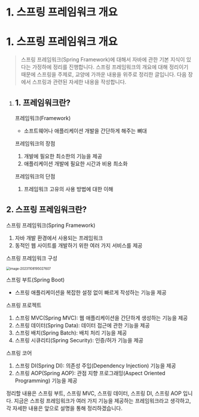 # 1. 스프링 프레임워크 개요



# 1. 스프링 프레임워크 개요



> 스프링 프레임워크(Spring Framework)에 대해서 자바에 관한 기본 지식이 있다는 가정하에 정리를 진행합니다. 스프링 프레임워크의 개요에 대해 정리이기 때문에 스프링을 주제로, 교양에 가까운 내용을 위주로 정리한 글입니다. 다음 장에서 스프링과 관련된 자세한 내용을 작성합니다.



1. ## 1. 프레임워크란?

   프레임워크(Framework)

   - 소프트웨어나 애플리케이션 개발을 간단하게 해주는 뼈대

   프레임워크의 장점

   1. 개발에 필요한 최소한의 기능을 제공 
   2. 애플리케이션 개발에 필요한 시간과 비용 최소화

   프레임워크의 단점

   1. 프레임워크 고유의 사용 방법에 대한 이해




## 2. 스프링 프레임워크란?

스프링 프레임워크(Spring Framework)

1. 자바 개발 환경에서 사용되는 프레임워크
2. 동적인 웹 사이트를 개발하기 위한 여러 가지 서비스를 제공

스프링 프레임워크 구성

<img src="https://velog.velcdn.com/images/limdae/post/cb62d0d8-3837-49c3-8f99-daf25289d92f/image.png" alt="image-20231108195027607" style="zoom:60%;" />



스프링 부트(Spring Boot)

- 스프링 애플리케이션을 복잡한 설정 없이 빠르게 작성하는 기능을 제공

스프링 프로젝트

1. 스프링 MVC(Spring MVC): 웹 애플리케이션을 간단하게 생성하는 기능을 제공
2. 스프링 데이터(Spring Data): 데이터 접근에 관한 기능을 제공
3. 스프링 배치(Spring Batch): 배치 처리 기능을 제공
4. 스프링 시큐리티(Spring Security): 인증/허가 기능을 제공

스프링 코어

1. 스프링 DI(Spring DI): 의존성 주입(Dependency Injection) 기능을 제공
2. 스프링 AOP(Spring AOP): 관점 지향 프로그래밍(Aspect Oriented Programming) 기능을 제공

정리할 내용은 스프링 부트, 스프링 MVC, 스프링 데이터, 스프링 DI, 스프링 AOP 입니다. 지금은 스프링 프레임워크가 여러 가지 기능을 제공하는 프레임워크라고 생각하고, 각 자세한 내용은 앞으로 설명을 통해 정리하겠습니다.

